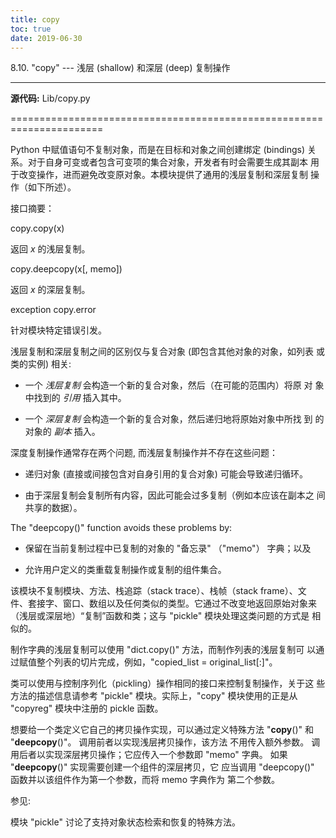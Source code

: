 ```yaml
---
title: copy
toc: true
date: 2019-06-30
---
```

8.10. "copy" --- 浅层 (shallow) 和深层 (deep) 复制操作
******************************************************

**源代码:** Lib/copy.py

======================================================================

Python 中赋值语句不复制对象，而是在目标和对象之间创建绑定 (bindings)
关系。对于自身可变或者包含可变项的集合对象，开发者有时会需要生成其副本
用于改变操作，进而避免改变原对象。本模块提供了通用的浅层复制和深层复制
操作（如下所述）。

接口摘要：

copy.copy(x)

   返回 *x* 的浅层复制。

copy.deepcopy(x[, memo])

   返回 *x* 的深层复制。

exception copy.error

   针对模块特定错误引发。

浅层复制和深层复制之间的区别仅与复合对象 (即包含其他对象的对象，如列表
或类的实例) 相关:

* 一个 *浅层复制* 会构造一个新的复合对象，然后（在可能的范围内）将原
  对 象中找到的 *引用* 插入其中。

* 一个 *深层复制* 会构造一个新的复合对象，然后递归地将原始对象中所找
  到 的对象的 *副本* 插入。

深度复制操作通常存在两个问题, 而浅层复制操作并不存在这些问题：

* 递归对象 (直接或间接包含对自身引用的复合对象) 可能会导致递归循环。

* 由于深层复制会复制所有内容，因此可能会过多复制（例如本应该在副本之
  间 共享的数据）。

The "deepcopy()" function avoids these problems by:

* 保留在当前复制过程中已复制的对象的 "备忘录" （"memo"） 字典；以及

* 允许用户定义的类重载复制操作或复制的组件集合。

该模块不复制模块、方法、栈追踪（stack trace）、栈帧（stack frame）、文
件、套接字、窗口、数组以及任何类似的类型。它通过不改变地返回原始对象来
（浅层或深层地）“复制”函数和类；这与 "pickle" 模块处理这类问题的方式是
相似的。

制作字典的浅层复制可以使用 "dict.copy()" 方法，而制作列表的浅层复制可
以通过赋值整个列表的切片完成，例如，"copied_list = original_list[:]"。

类可以使用与控制序列化（pickling）操作相同的接口来控制复制操作，关于这
些方法的描述信息请参考 "pickle" 模块。实际上，"copy" 模块使用的正是从
"copyreg" 模块中注册的 pickle 函数。

想要给一个类定义它自己的拷贝操作实现，可以通过定义特殊方法
"__copy__()" 和 "__deepcopy__()"。 调用前者以实现浅层拷贝操作，该方法
不用传入额外参数。 调用后者以实现深层拷贝操作；它应传入一个参数即
"memo" 字典。 如果 "__deepcopy__()" 实现需要创建一个组件的深层拷贝，它
应当调用 "deepcopy()" 函数并以该组件作为第一个参数，而将 memo 字典作为
第二个参数。

参见:

  模块 "pickle"
     讨论了支持对象状态检索和恢复的特殊方法。

